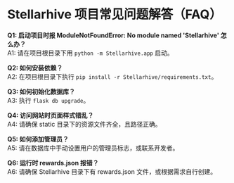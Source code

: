 # Stellarhive 项目常见问题解答（FAQ）

**Q1: 启动项目时报 ModuleNotFoundError: No module named 'Stellarhive' 怎么办？**  
A1: 请在项目根目录下用 `python -m Stellarhive.app` 启动。

**Q2: 如何安装依赖？**  
A2: 在项目根目录下执行 `pip install -r Stellarhive/requirements.txt`。

**Q3: 如何初始化数据库？**  
A3: 执行 `flask db upgrade`。

**Q4: 访问网站时页面样式错乱？**  
A4: 请确保 static 目录下的资源文件齐全，且路径正确。

**Q5: 如何添加管理员？**  
A5: 请在数据库中手动设置用户的管理员标志，或联系开发者。

**Q6: 运行时 rewards.json 报错？**  
A6: 请确保 Stellarhive 目录下有 rewards.json 文件，或根据需求自行创建。 